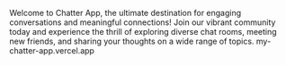 Welcome to Chatter App, the ultimate destination for engaging conversations and meaningful connections! Join our vibrant community today and experience the thrill of exploring diverse chat rooms, meeting new friends, and sharing your thoughts on a wide range of topics.
my-chatter-app.vercel.app
